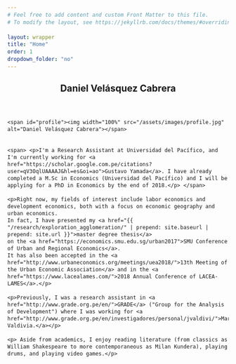 ```yaml
---
# Feel free to add content and custom Front Matter to this file.
# To modify the layout, see https://jekyllrb.com/docs/themes/#overriding-theme-defaults

layout: wrapper
title: "Home"
order: 1
dropdown_folder: "no"
---
```

<article>
<header class="page-header">
	<h1>Daniel Velásquez Cabrera</h1>	
</header>

<div>

	<span id="profile"><img width="100%" src="/assets/images/profile.jpg" alt="Daniel Velásquez Cabrera"></span>


	<span> <p>I'm a Research Assistant at Universidad del Pacífico, and I'm currently working for <a href="https://scholar.google.com.pe/citations?user=qV3OqlUAAAAJ&hl=es&oi=ao">Gustavo Yamada</a>. I have already completed a M.Sc in Economics (Universidad del Pacífico) and I will be applying for a PhD in Economics by the end of 2018.</p> </span>

	<p>Right now, my fields of interest include labor economics and development economics, both with a focus on economic geography and urban economics. 
	In fact, I have presented my <a href="{{ "/research/exploration_agglomeration/" | prepend: site.baseurl | prepend: site.url }}">master degree thesis</a> 
	on the <a href="https://economics.smu.edu.sg/urban2017">SMU Conference of Urban and Regional Economics</a>. 
	It has also been accepted in the <a href="http://www.urbaneconomics.org/meetings/uea2018/">13th Meeting of the Urban Economic Association</a> and in the <a href="https://www.lacealames.com/">2018 Annual Conference of LACEA-LAMES</a>.</p>

	<p>Previously, I was a research assistant in <a href="http://www.grade.org.pe/en/">GRADE</a> ("Group for the Analysis of Development") where I was working for <a href="http://www.grade.org.pe/en/investigadores/personal/jvaldivi/">Martín Valdivia.</a></p>
	
	<p> Aside from academics, I enjoy reading literature (from classics as William Shakespeare to more contemporaneous as Milan Kundera), playing drums, and playing video games.</p>


</div>
</article>
